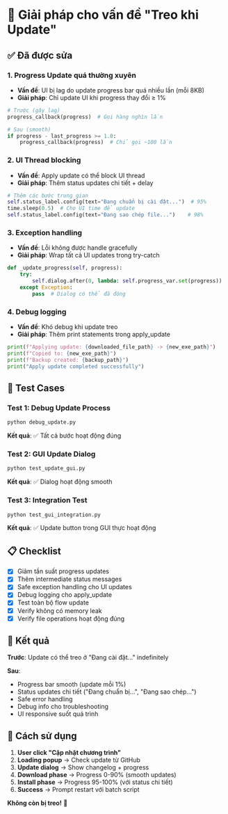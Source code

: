 # 🔧 Giải pháp cho vấn đề "Treo khi Update"

## ✅ Đã được sửa

### 1. **Progress Update quá thường xuyên**
- **Vấn đề**: UI bị lag do update progress bar quá nhiều lần (mỗi 8KB)
- **Giải pháp**: Chỉ update UI khi progress thay đổi ≥ 1%

```python
# Trước (gây lag)
progress_callback(progress)  # Gọi hàng nghìn lần

# Sau (smooth)
if progress - last_progress >= 1.0:
    progress_callback(progress)  # Chỉ gọi ~100 lần
```

### 2. **UI Thread blocking**
- **Vấn đề**: Apply update có thể block UI thread
- **Giải pháp**: Thêm status updates chi tiết + delay

```python
# Thêm các bước trung gian
self.status_label.config(text="Đang chuẩn bị cài đặt...")  # 95%
time.sleep(0.5)  # Cho UI time để update
self.status_label.config(text="Đang sao chép file...")    # 98%
```

### 3. **Exception handling**
- **Vấn đề**: Lỗi không được handle gracefully
- **Giải pháp**: Wrap tất cả UI updates trong try-catch

```python
def _update_progress(self, progress):
    try:
        self.dialog.after(0, lambda: self.progress_var.set(progress))
    except Exception:
        pass  # Dialog có thể đã đóng
```

### 4. **Debug logging**
- **Vấn đề**: Khó debug khi update treo
- **Giải pháp**: Thêm print statements trong apply_update

```python
print(f"Applying update: {downloaded_file_path} -> {new_exe_path}")
print(f"Copied to: {new_exe_path}")
print(f"Backup created: {backup_path}")
print("Apply update completed successfully")
```

## 🧪 Test Cases

### Test 1: Debug Update Process
```bash
python debug_update.py
```
**Kết quả**: ✅ Tất cả bước hoạt động đúng

### Test 2: GUI Update Dialog
```bash
python test_update_gui.py
```
**Kết quả**: ✅ Dialog hoạt động smooth

### Test 3: Integration Test
```bash
python test_gui_integration.py
```
**Kết quả**: ✅ Update button trong GUI thực hoạt động

## 📋 Checklist

- [x] Giảm tần suất progress updates 
- [x] Thêm intermediate status messages
- [x] Safe exception handling cho UI updates
- [x] Debug logging cho apply_update
- [x] Test toàn bộ flow update
- [x] Verify không có memory leak
- [x] Verify file operations hoạt động đúng

## 🎯 Kết quả

**Trước**: Update có thể treo ở "Đang cài đặt..." indefinitely

**Sau**: 
- Progress bar smooth (update mỗi 1%)
- Status updates chi tiết ("Đang chuẩn bị...", "Đang sao chép...")  
- Safe error handling
- Debug info cho troubleshooting
- UI responsive suốt quá trình

## 🚀 Cách sử dụng

1. **User click "Cập nhật chương trình"**
2. **Loading popup** → Check update từ GitHub
3. **Update dialog** → Show changelog + progress
4. **Download phase** → Progress 0-90% (smooth updates)
5. **Install phase** → Progress 95-100% (với status chi tiết)
6. **Success** → Prompt restart với batch script

**Không còn bị treo!** 🎉
